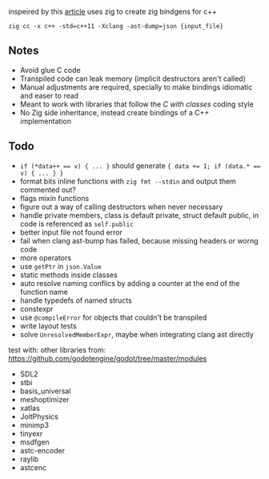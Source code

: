 inspeired by this [article](https://floooh.github.io/2020/08/23/sokol-bindgen.html) uses zig to create zig bindgens for c++

`zig cc -x c++ -std=c++11 -Xclang -ast-dump=json {input_file}`


## Notes

- Avoid glue C code
- Transpiled code can leak memory (implicit destructors aren't called)
- Manual adjustments are required, specially to make bindings idiomatic and easer to read
- Meant to work with libraries that follow the *C with classes* coding style
- No Zig side inheritance, instead create bindings of a C++ implementation

## Todo

- `if (*data++ == v) { ... }` should generate `{ data += 1; if (data.* == v) { ... } }`
- format bits inline functions with `zig fmt --stdin` and output them commented out?
- flags mixin functions
- figure out a way of calling destructors when never necessary
- handle private members, class is default private, struct default public, in code is referenced as `self.public`
- better input file not found error
- fail when clang ast-bump has failed, because missing headers or worng code
- more operators
- use `getPtr` in `json.Value`
- static methods inside classes
- auto resolve naming conflics by adding a counter at the end of the function name
- handle typedefs of named structs
- constexpr
- use `@compileError` for objects that couldn't be transpiled
- write layout tests
- solve `UnresolvedMemberExpr`, maybe when integrating clang ast directly

test with: other libraries from: https://github.com/godotengine/godot/tree/master/modules
- SDL2
- stbi
- basis_universal
- meshoptimizer
- xatlas
- JoltPhysics
- minimp3
- tinyexr
- msdfgen
- astc-encoder
- raylib
- astcenc
